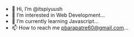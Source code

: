 - 👋 Hi, I’m @itspiyuush
- 👀 I’m interested in Web Development...
- 🌱 I’m currently learning Javascript...
- 📫 How to reach me pbarapatre60@gmail.com...

<!---
itspiyuush/itspiyuush is a ✨ special ✨ repository because its `README.md` (this file) appears on your GitHub profile.
You can click the Preview link to take a look at your changes.
--->
